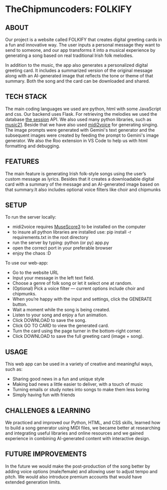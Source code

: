 # TheChipmuncoders: FOLKIFY

## ABOUT
Our project is a website called FOLKIFY that creates digital greeting cards in a fun and innovative way. The user inputs a personal message they want to send to someone, and our app transforms it into a musical experience by generating a song based on real traditional Irish folk melodies.

In addition to the music, the app also generates a personalized digital greeting card. It includes a summarized version of the original message along with an AI-generated image that reflects the tone or theme of that summary. Both the song and the card can be downloaded and shared.

## TECH STACK
The main coding languages we used are python, html with some JavaScript and css. Our backend uses Flask. For retrieving the melodies we used the database [the session](https://thesession.org/) API. We also used many python libraries, such as [music21](https://music21-mit.blogspot.com/). Beside that we have also used [midi2voice](https://github.com/mathigatti/midi2voice) for generating singing. The image prompts were generated with Gemini's text generator and the subsequent images were created by feeding the prompt to Gemini's image generator. We also the Roo extension in VS Code to help us with html formatting and debugging.

## FEATURES
The main feature is generating Irish folk-style songs using the user’s custom message as lyrics. 
Besides that it creates a downloadable digital card with a summary of the message and an AI-generated image based on that summary.It also includes optional voice filters like choir and chipmunks

## SETUP
To run the server locally:
- midi2voice requires [MuseScore3](https://musescore.org/en/download) to be installed on the computer
- to insure all python libraries are installed use: pip install -r requirements.txt in the root directory
- run the server by typing: python (or py) app.py
- open the correct port in your preferable browser
- enjoy the chaos :D
  
To use our web-app:
- Go to the website URL
- Input your message in the left text field.
- Choose a genre of folk song or let it select one at random.
- (Optional) Pick a voice filter — current options include choir and chipmunks.
- When you’re happy with the input and settings, click the GENERATE button.
- Wait a moment while the song is being created.
- Listen to your song and enjoy a fun animation.
- Click DOWNLOAD to save the song.
- Click GO TO CARD to view the generated card.
- Turn the card using the page turner in the bottom-right corner.
- Click DOWNLOAD to save the full greeting card (image + song).



## USAGE
This web app can be used in a variety of creative and meaningful ways, such as:
- Sharing good news in a fun and unique style
- Making bad news a little easier to deliver, with a touch of music
- Turning emails or study notes into songs to make them less boring
- Simply having fun with friends 

## CHALLENGES & LEARNING
We practiced and improved our Python, HTML, and CSS skills, learned how to build a song generator using MIDI files, we became better at researching and integrating useful libraries and online resources and we gained experience in combining AI-generated content with interactive design.

## FUTURE IMPROVEMENTS
In the future we would make the post-production of the song better by adding voice options (male/female) and allowing user to adjust tempo and pitch. We would also introduce premium accounts that would have extended generation limits.



